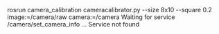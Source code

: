 rosrun camera_calibration cameracalibrator.py --size 8x10 --square 0.2 image:=/camera/raw camera:=/camera
Waiting for service /camera/set_camera_info ...
Service not found
